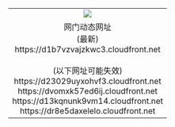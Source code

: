 ﻿<table>
  <tr></tr>
  <tr><td colspan=2 align=center><img src="https://d1b7vzvajzkwc3.cloudfront.net/Up/oGate.jpg" /></td></tr>
  <tr><td colspan=2 align=center>网门动态网址<br/>(最新)
<br>https://d1b7vzvajzkwc3.cloudfront.net
<br/><br/>(以下网址可能失效)
<br>https://d23029uyxohvf3.cloudfront.net
<br>https://dvomxk57ed6ij.cloudfront.net
<br>https://d13kqnunk9vm14.cloudfront.net
<br>https://dr8e5daxelelo.cloudfront.net
    </td>
  </tr>
</table>
